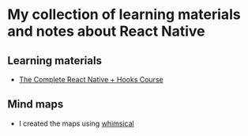 # My collection of learning materials and notes about React Native

## Learning materials
- [The Complete React Native + Hooks Course](https://www.udemy.com/course/the-complete-react-native-and-redux-course/)

## Mind maps
- I created the maps using [whimsical](https://whimsical.com/)